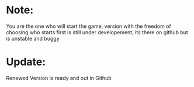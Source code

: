 # Note:
You are the one who will start the game, version with the freedom of choosing who starts first is still under developement, 
its there on github but is unstable and buggy

# Update:
Renewed Version is ready and out in Github
